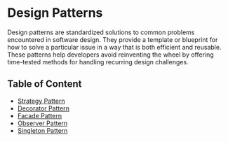 # Design Patterns
Design patterns are standardized solutions to common problems encountered in software design. They provide a template or blueprint for how to solve a particular issue in a way that is both efficient and reusable. These patterns help developers avoid reinventing the wheel by offering time-tested methods for handling recurring design challenges.

## Table of Content
<ul>
    <li><a href="./Strategy/">Strategy Pattern</a></li>
    <li><a href="./Decorator/">Decorator Pattern</a></li>
    <li><a href="./Facade/">Facade Pattern</a></li>
    <li><a href="./Observer/">Observer Pattern</a></li>
    <li><a href="./Singleton">Singleton Pattern</a></li>
</ul>
